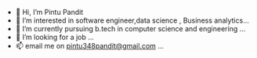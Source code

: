 - 👋 Hi, I’m Pintu Pandit
- 👀 I’m interested in software engineer,data science
, Business analytics...
- 🌱 I’m currently pursuing b.tech in computer science and engineering ...
- 💞️ I’m looking for a job  ...
- 📫 email me on pintu348pandit@gmail.com  ...

<!---
Pintu348/Pintu348 is a ✨ special ✨ repository because its `README.md` (this file) appears on your GitHub profile.
You can click the Preview link to take a look at your changes.
--->
